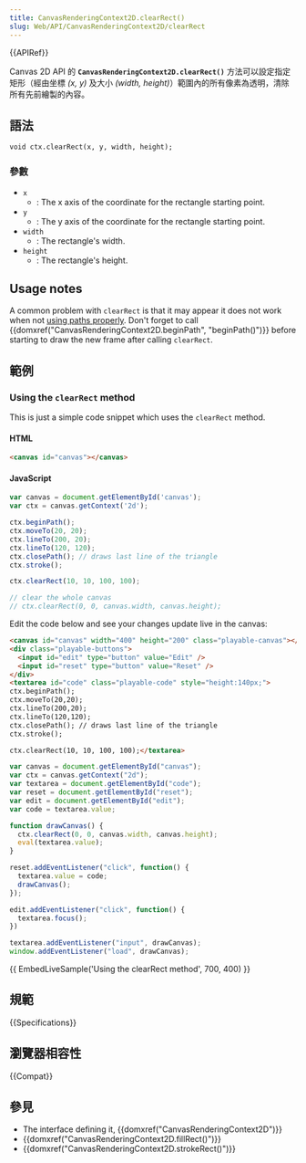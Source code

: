 ```yaml
---
title: CanvasRenderingContext2D.clearRect()
slug: Web/API/CanvasRenderingContext2D/clearRect
---
```


{{APIRef}}

Canvas 2D API 的 **`CanvasRenderingContext2D.clearRect()`** 方法可以設定指定矩形（經由坐標 _(x, y)_ 及大小 _(width, height)_）範圍內的所有像素為透明，清除所有先前繪製的內容。

## 語法

```plain
void ctx.clearRect(x, y, width, height);
```

### 參數

- `x`
  - : The x axis of the coordinate for the rectangle starting point.
- `y`
  - : The y axis of the coordinate for the rectangle starting point.
- `width`
  - : The rectangle's width.
- `height`
  - : The rectangle's height.

## Usage notes

A common problem with `clearRect` is that it may appear it does not work when not [using paths properly](/zh-TW/docs/Web/API/Canvas_API/Tutorial/Drawing_shapes#Drawing_paths). Don't forget to call {{domxref("CanvasRenderingContext2D.beginPath", "beginPath()")}} before starting to draw the new frame after calling `clearRect`.

## 範例

### Using the `clearRect` method

This is just a simple code snippet which uses the `clearRect` method.

#### HTML

```html
<canvas id="canvas"></canvas>
```

#### JavaScript

```js
var canvas = document.getElementById('canvas');
var ctx = canvas.getContext('2d');

ctx.beginPath();
ctx.moveTo(20, 20);
ctx.lineTo(200, 20);
ctx.lineTo(120, 120);
ctx.closePath(); // draws last line of the triangle
ctx.stroke();

ctx.clearRect(10, 10, 100, 100);

// clear the whole canvas
// ctx.clearRect(0, 0, canvas.width, canvas.height);
```

Edit the code below and see your changes update live in the canvas:

```html hidden
<canvas id="canvas" width="400" height="200" class="playable-canvas"></canvas>
<div class="playable-buttons">
  <input id="edit" type="button" value="Edit" />
  <input id="reset" type="button" value="Reset" />
</div>
<textarea id="code" class="playable-code" style="height:140px;">
ctx.beginPath();
ctx.moveTo(20,20);
ctx.lineTo(200,20);
ctx.lineTo(120,120);
ctx.closePath(); // draws last line of the triangle
ctx.stroke();

ctx.clearRect(10, 10, 100, 100);</textarea>
```

```js hidden
var canvas = document.getElementById("canvas");
var ctx = canvas.getContext("2d");
var textarea = document.getElementById("code");
var reset = document.getElementById("reset");
var edit = document.getElementById("edit");
var code = textarea.value;

function drawCanvas() {
  ctx.clearRect(0, 0, canvas.width, canvas.height);
  eval(textarea.value);
}

reset.addEventListener("click", function() {
  textarea.value = code;
  drawCanvas();
});

edit.addEventListener("click", function() {
  textarea.focus();
})

textarea.addEventListener("input", drawCanvas);
window.addEventListener("load", drawCanvas);
```

{{ EmbedLiveSample('Using the clearRect method', 700, 400) }}

## 規範

{{Specifications}}

## 瀏覽器相容性

{{Compat}}

## 參見

- The interface defining it, {{domxref("CanvasRenderingContext2D")}}
- {{domxref("CanvasRenderingContext2D.fillRect()")}}
- {{domxref("CanvasRenderingContext2D.strokeRect()")}}
